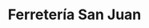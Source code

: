 ---
title: "Ferretería San Juan"
url: /ciudad-autonoma-de-buenos-aires/ferreteria-san-juan/
shop: hardware
---